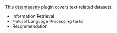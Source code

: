 This [datamaestro](https://github.com/bpiwowar/datamaestro) plugin covers text-related datasets:

- Information Retrieval
- Natural Language Processing tasks
- Recommendation
